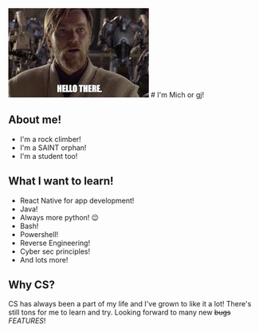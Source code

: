 <img src="proxy-image.jpg"/>
# I'm Mich or gj!

## About me!
* I'm a rock climber!
* I'm a SAINT orphan!
* I'm a student too!

## What I want to learn!
* React Native for app development!
* Java!
* Always more python! :wink:
* Bash!
* Powershell!
* Reverse Engineering!
* Cyber sec principles!
* And lots more!

## Why CS?
CS has always been a part of my life and I've grown to like it a lot! There's still tons for me to learn and try. Looking forward to many new ~~bugs~~ *FEATURES*!